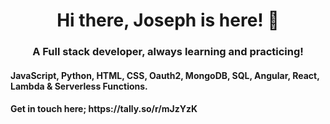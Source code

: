 <h1 align="center"> Hi there, Joseph is here! 👋 </h1>
<h3 align="center">A Full stack developer, always learning and practicing! </h3>

<be>


<h4> JavaScript, Python, HTML, CSS, Oauth2, MongoDB, SQL, Angular, React, Lambda & Serverless Functions. </h4>
<h4> </h4>
  
<h4> Get in touch here; https://tally.so/r/mJzYzK  </h4>
